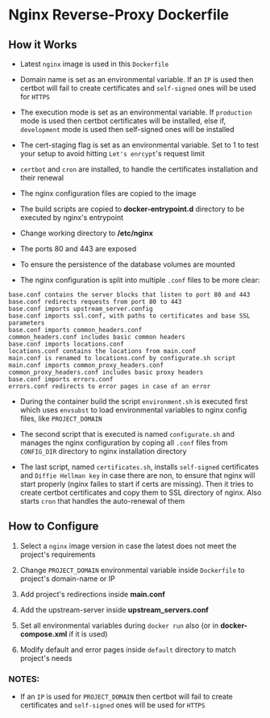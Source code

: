 # Nginx Reverse-Proxy Dockerfile

## How it Works

- Latest `nginx` image is used in this `Dockerfile`

- Domain name is set as an environmental variable. If an `IP` is used then certbot will fail to create certificates and `self-signed` ones will be used for `HTTPS`

- The execution mode is set as an environmental variable. If `production` mode is used then certbot certificates will be installed, else if, `development` mode is used then self-signed ones will be installed

- The cert-staging flag is set as an environmental variable. Set to 1 to test your setup to avoid hitting `Let's enrcypt`'s request limit

- `certbot` and `cron` are installed, to handle the certificates installation and their renewal

- The nginx configuration files are copied to the image

- The build scripts are copied to **docker-entrypoint.d** directory to be executed by nginx's entrypoint

- Change working directory to **/etc/nginx**

- The ports 80 and 443 are exposed

- To ensure the persistence of the database volumes are mounted

- The nginx configuration is split into multiple `.conf` files to be more clear:

```
base.conf contains the server blocks that listen to port 80 and 443
base.conf redirects requests from port 80 to 443
base.conf imports upstream_server.config
base.conf imports ssl.conf, with paths to certificates and base SSL parameters
base.conf imports common_headers.conf
common_headers.conf includes basic common headers
base.conf imports locations.conf
locations.conf contains the locations from main.conf
main.conf is renamed to locations.conf by configurate.sh script
main.conf imports common_proxy_headers.conf
common_proxy_headers.conf includes basic proxy headers
base.conf imports errors.conf
errors.conf redirects to error pages in case of an error
```

- During the container build the script `environment.sh` is executed first which uses `envsubst` to load environmental variables to nginx config files, like `PROJECT_DOMAIN`

- The second script that is executed is named `configurate.sh` and manages the nginx configuration by coping all `.conf` files from
`CONFIG_DIR` directory to nginx installation directory

- The last script, named `certificates.sh`, installs `self-signed` certificates and `Diffie Hellman key` in case there are non, to ensure that nginx will start properly (nginx failes to start if certs are missing). Then it tries to create certbot certificates and copy them to SSL directory of nginx. Also starts `cron` that handles the auto-renewal of them

## How to Configure

1. Select a `nginx` image version in case the latest does not meet the project's requirements

2. Change `PROJECT_DOMAIN` environmental variable inside `Dockerfile` to project's domain-name or IP

3. Add project's redirections inside **main.conf**

4. Add the upstream-server inside **upstream_servers.conf**

5. Set all environmental variables during `docker run` also (or in **docker-compose.xml** if it is used)

6. Modify default and error pages inside `default` directory to match project's needs

### NOTES:

- If an `IP` is used for `PROJECT_DOMAIN` then certbot will fail to create certificates and `self-signed` ones will be used for `HTTPS`
